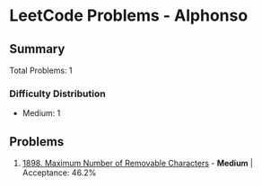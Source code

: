 # LeetCode Problems - Alphonso

## Summary
Total Problems: 1

### Difficulty Distribution

- Medium: 1

## Problems

1. [1898. Maximum Number of Removable Characters](https://leetcode.com/problems/maximum-number-of-removable-characters/) - **Medium** | Acceptance: 46.2%